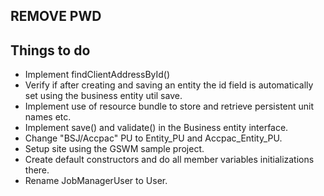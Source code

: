 ## REMOVE PWD

## Things to do
- Implement findClientAddressById()
- Verify if after creating and saving an entity the id field is automatically set
  using the business entity util save.
- Implement use of resource bundle to store and retrieve persistent unit names etc.
- Implement save() and validate() in the Business entity interface.
- Change "BSJ/Accpac" PU to Entity_PU and Accpac_Entity_PU.
- Setup site using the GSWM sample project.
- Create default constructors and do all member variables initializations there.
- Rename JobManagerUser to User.
